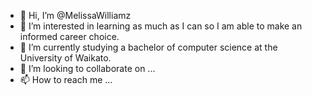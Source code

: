 - 👋 Hi, I’m @MelissaWilliamz
- 👀 I’m interested in learning as much as I can so I am able to make an informed career choice.
- 🌱 I’m currently studying a bachelor of computer science at the University of Waikato. 
- 💞️ I’m looking to collaborate on ... 
- 📫 How to reach me ...

<!---
MelissaWilliamz/MelissaWilliamz is a ✨ special ✨ repository because its `README.md` (this file) appears on your GitHub profile.
You can click the Preview link to take a look at your changes.
--->
